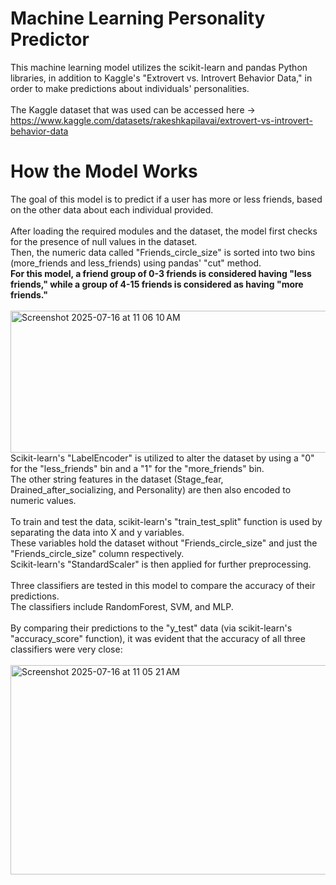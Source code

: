 # Machine Learning Personality Predictor

This machine learning model utilizes the scikit-learn and pandas Python libraries, in addition to Kaggle's "Extrovert vs. Introvert Behavior Data," in order to make predictions about individuals' personalities.\
\
The Kaggle dataset that was used can be accessed here → https://www.kaggle.com/datasets/rakeshkapilavai/extrovert-vs-introvert-behavior-data

# How the Model Works

The goal of this model is to predict if a user has more or less friends, based on the other data about each individual provided.\
\
After loading the required modules and the dataset, the model first checks for the presence of null values in the dataset.\
Then, the numeric data called "Friends_circle_size" is sorted into two bins (more_friends and less_friends) using pandas' "cut" method.\
**For this model, a friend group of 0-3 friends is considered having "less friends," while a group of 4-15 friends is considered as having "more friends."**\
\
<img width="747" height="227" alt="Screenshot 2025-07-16 at 11 06 10 AM" src="https://github.com/user-attachments/assets/1000634e-a057-41bf-88da-8f89fc07ecd2" />
\
Scikit-learn's "LabelEncoder" is utilized to alter the dataset by using a "0" for the "less_friends" bin and a "1" for the "more_friends" bin.\
The other string features in the dataset (Stage_fear, Drained_after_socializing, and Personality) are then also encoded to numeric values.\
\
To train and test the data, scikit-learn's "train_test_split" function is used by separating the data into X and y variables.\
These variables hold the dataset without "Friends_circle_size" and just the "Friends_circle_size" column respectively.\
Scikit-learn's "StandardScaler" is then applied for further preprocessing.\
\
Three classifiers are tested in this model to compare the accuracy of their predictions.\
The classifiers include RandomForest, SVM, and MLP.\
\
By comparing their predictions to the "y_test" data (via scikit-learn's "accuracy_score" function), it was evident that the accuracy of all three classifiers were very close:\
\
<img width="909" height="335" alt="Screenshot 2025-07-16 at 11 05 21 AM" src="https://github.com/user-attachments/assets/c38687da-3c56-4bd3-9bbd-7a5ad3cf71c3" />
